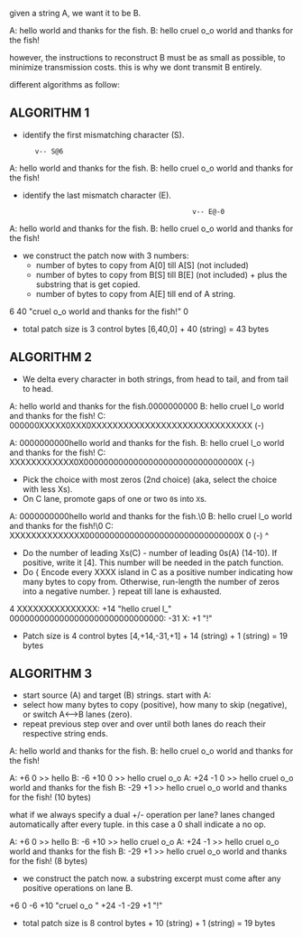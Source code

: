 given a string A, we want it to be B.

A: hello world and thanks for the fish.
B: hello cruel o_o world and thanks for the fish!

however, the instructions to reconstruct B must be as small as possible, to minimize transmission costs.
this is why we dont transmit B entirely.

different algorithms as follow:

## ALGORITHM 1

- identify the first mismatching character (S).

         v-- S@6
A: hello world and thanks for the fish.
B: hello cruel o_o world and thanks for the fish!

- identify the last mismatch character (E).

                                                v-- E@-0
A:           hello world and thanks for the fish.
B: hello cruel o_o world and thanks for the fish!

- we construct the patch now with 3 numbers:
  - number of bytes to copy from A[0] till A[S] (not included)
  - number of bytes to copy from B[S] till B[E] (not included) + plus the substring that is get copied.
  - number of bytes to copy from A[E] till end of A string.

6 40 "cruel o_o world and thanks for the fish!" 0

- total patch size is 3 control bytes [6,40,0] + 40 (string) = 43 bytes

## ALGORITHM 2

- We delta every character in both strings, from head to tail, and from tail to head.

A: hello world and thanks for the fish.0000000000
B: hello cruel l_o world and thanks for the fish!
C: 000000XXXXX0XXX0XXXXXXXXXXXXXXXXXXXXXXXXXXXXXX (-)

A: 0000000000hello world and thanks for the fish.
B: hello cruel l_o world and thanks for the fish!
C: XXXXXXXXXXXX0X0000000000000000000000000000000X (-)

- Pick the choice with most zeros (2nd choice) (aka, select the choice with less Xs).
- On C lane, promote gaps of one or two `0`s into `X`s.

A: 0000000000hello world and thanks for the fish.\0
B: hello cruel l_o world and thanks for the fish!\0
C: XXXXXXXXXXXXXX0000000000000000000000000000000X 0 (-)
                ^

- Do the number of leading Xs(C) - number of leading 0s(A) (14-10). If positive, write it [4].
  This number will be needed in the patch function.
- Do { Encode every XXXX island in C as a positive number indicating how many bytes to copy from.
       Otherwise, run-length the number of zeros into a negative number.
     } repeat till lane is exhausted.

 4
  XXXXXXXXXXXXXXX: +14 "hello cruel l_"
                 0000000000000000000000000000000: -31
                                                X: +1 "!"

 - Patch size is 4 control bytes [4,+14,-31,+1] + 14 (string) + 1 (string) = 19 bytes

## ALGORITHM 3

- start source (A) and target (B) strings. start with A:
- select how many bytes to copy (positive), how many to skip (negative), or switch A<-->B lanes (zero).
- repeat previous step over and over until both lanes do reach their respective string ends.

A: hello world and thanks for the fish.
B: hello cruel o_o world and thanks for the fish!

A: +6 0     >> hello
B: -6 +10 0 >> hello cruel o_o
A: +24 -1 0 >> hello cruel o_o world and thanks for the fish
B: -29 +1   >> hello cruel o_o world and thanks for the fish!
(10 bytes)

what if we always specify a dual +/- operation per lane?
lanes changed automatically after every tuple. in this case a 0 shall indicate a no op.

A: +6 0   >> hello
B: -6 +10 >> hello cruel o_o
A: +24 -1 >> hello cruel o_o world and thanks for the fish
B: -29 +1 >> hello cruel o_o world and thanks for the fish!
(8 bytes)

- we construct the patch now. a substring excerpt must come after any positive operations on lane B.

+6 0 -6 +10 "cruel o_o " +24 -1 -29 +1 "!"

- total patch size is 8 control bytes + 10 (string) + 1 (string) = 19 bytes
